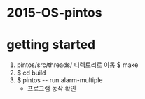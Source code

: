 # 2015-OS-pintos

# getting started
1. pintos/src/threads/ 디렉토리로 이동 $ make
2. $ cd build
3. $ pintos -- run alarm-multiple 
	* 프로그램 동작 확인